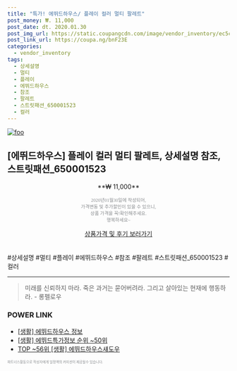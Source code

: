```yaml
--- 
title: "특가! 에뛰드하우스/ 플레이 컬러 멀티 팔레트" 
post_money: ₩. 11,000 
post_date: dt. 2020.01.30 
post_img_url: https://static.coupangcdn.com/image/vendor_inventory/ec5c/17c5dea4932c6041a3e3d9debbfd532f97012ecdc1b8b8ff1be09de45a23.jpg 
post_link_url: https://coupa.ng/bnF23E 
categories: 
  - vendor_inventory 
tags: 
  - 상세설명 
  - 멀티 
  - 플레이 
  - 에뛰드하우스 
  - 참조 
  - 팔레트 
  - 스트릿패션_650001523 
  - 컬러 
--- 
```

[![foo](https://static.coupangcdn.com/image/vendor_inventory/ec5c/17c5dea4932c6041a3e3d9debbfd532f97012ecdc1b8b8ff1be09de45a23.jpg)](https://coupa.ng/bnF23E) 

## [에뛰드하우스] 플레이 컬러 멀티 팔레트, 상세설명 참조, 스트릿패션_650001523 
<p style="text-align: center;">**₩ 11,000**</p> 
<p style="text-align: center;"><span style="color: #898c8f; font-family: Georgia,Times,serif; font-size: 0.75em;">2020년01월30일에 작성되어, <br>가격변동 및 추가할인이 있을 수 있으니,<br> 상품 가격을 꼭!확인해주세요.<br>행복하세요~</span> 
</p>	 
<div markdown="0" style="text-align: center;"><a href="https://coupa.ng/bnF23E" class="btn btn--success">상품가격 및 후기 보러가기</a></div> 
<br><br> 
  #상세설명 #멀티 #플레이 #에뛰드하우스 #참조 #팔레트 #스트릿패션_650001523 #컬러 
<hr> 

> 미래를 신뢰하지 마라. 죽은 과거는 묻어버려라. 그리고 살아있는 현재에 행동하라. - 롱펠로우 


### POWER LINK

* <a href="https://blog.naver.com/fash111/221768470378" target="_blank"> [생활] 에뛰드하우스 정보 </a>
* <a href="https://blog.naver.com/sakai111/221771489358" target="_blank"> [생활] 에뛰드특가정보 순위 ~50위</a>
* <a href="https://blog.naver.com/an0733/221789602495" target="_blank"> TOP ~56위 [생활] 에뛰드하우스섀도우</a>

<span style="color: #898c8f; font-family: Georgia,Times,serif; font-size: 0.55em;">파트너스활동으로 작성자에게 일정액의 커미션이 제공될수 있습니다.</span> 
